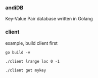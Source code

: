 ### andiDB
Key-Value Pair database written in Golang


### client
example, build client first

```
go build -v
```


```
./client lrange loc 0 -1
```

```
./client get mykey
```
